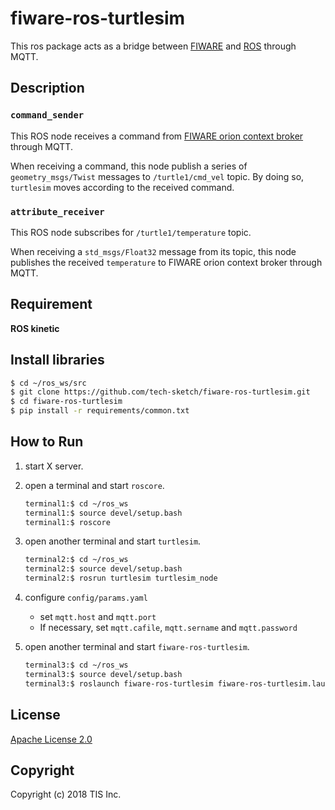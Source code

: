 # fiware-ros-turtlesim
This ros package acts as a bridge between [FIWARE](https://www.fiware.org) and [ROS](http://wiki.ros.org/) through MQTT.

## Description
### `command_sender`
This ROS node receives a command from [FIWARE orion context broker](https://catalogue-server.fiware.org/enablers/publishsubscribe-context-broker-orion-context-broker) through MQTT.

When receiving a command, this node publish a series of `geometry_msgs/Twist` messages to `/turtle1/cmd_vel` topic. By doing so, `turtlesim` moves according to the received command.

### `attribute_receiver`
This ROS node subscribes for `/turtle1/temperature` topic.

When receiving a `std_msgs/Float32` message from its topic, this node publishes the received `temperature` to FIWARE orion context broker through MQTT.

## Requirement

**ROS kinetic**

## Install libraries

```bash
$ cd ~/ros_ws/src
$ git clone https://github.com/tech-sketch/fiware-ros-turtlesim.git
$ cd fiware-ros-turtlesim
$ pip install -r requirements/common.txt
```

## How to Run
1. start X server.
1. open a terminal and start `roscore`.

    ```bash
    terminal1:$ cd ~/ros_ws
    terminal1:$ source devel/setup.bash
    terminal1:$ roscore
    ```
1. open another terminal and start `turtlesim`.

    ```bash
    terminal2:$ cd ~/ros_ws
    terminal2:$ source devel/setup.bash
    terminal2:$ rosrun turtlesim turtlesim_node
    ```
1. configure `config/params.yaml`

    * set `mqtt.host` and `mqtt.port`
    * If necessary, set `mqtt.cafile`, `mqtt.sername` and `mqtt.password`
1. open another terminal and start `fiware-ros-turtlesim`.

    ```bash
    terminal3:$ cd ~/ros_ws
    terminal3:$ source devel/setup.bash
    terminal3:$ roslaunch fiware-ros-turtlesim fiware-ros-turtlesim.launch
    ```

## License

[Apache License 2.0](/LICENSE)

## Copyright
Copyright (c) 2018 TIS Inc.
